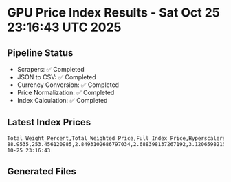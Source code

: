 # GPU Price Index Results - Sat Oct 25 23:16:43 UTC 2025

## Pipeline Status
- Scrapers: ✅ Completed
- JSON to CSV: ✅ Completed
- Currency Conversion: ✅ Completed
- Price Normalization: ✅ Completed
- Index Calculation: ✅ Completed

## Latest Index Prices
```
Total_Weight_Percent,Total_Weighted_Price,Full_Index_Price,Hyperscalers_Only_Price,Non_Hyperscalers_Only_Price,Hyperscaler_Weight,Non_Hyperscaler_Weight,Calculation_Date
88.9535,253.456120985,2.8493102686797034,2.688398137267192,3.1206598215229446,55.84,33.113499999999995,2025-10-25 23:16:43
```

## Generated Files
```
```
